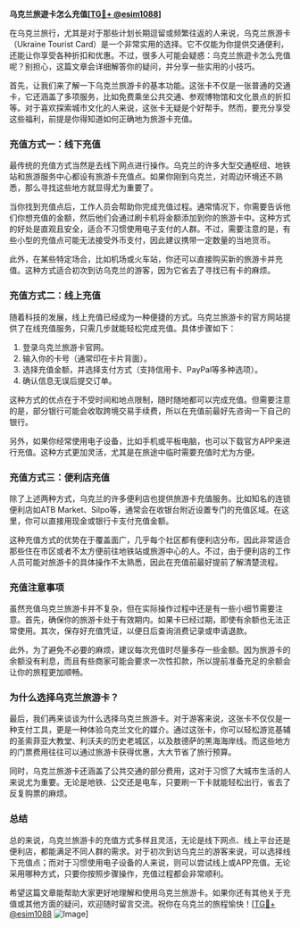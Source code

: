 **乌克兰旅遊卡怎么充值[[TG💪+ @esim1088](https://t.me/s/esim1088)]**

在乌克兰旅行，尤其是对于那些计划长期逗留或频繁往返的人来说，乌克兰旅游卡（Ukraine Tourist Card）是一个非常实用的选择。它不仅能为你提供交通便利，还能让你享受各种折扣和优惠。不过，很多人可能会疑惑：乌克兰旅遊卡怎么充值呢？别担心，这篇文章会详细解答你的疑问，并分享一些实用的小技巧。

首先，让我们来了解一下乌克兰旅游卡的基本功能。这张卡不仅是一张普通的交通卡，它还涵盖了多项服务，比如免费乘坐公共交通、参观博物馆和文化景点的折扣等。对于喜欢探索城市文化的人来说，这张卡无疑是个好帮手。然而，要充分享受这些福利，前提是你得知道如何正确地为旅游卡充值。

### **充值方式一：线下充值**

最传统的充值方式当然是去线下网点进行操作。乌克兰的许多大型交通枢纽、地铁站和旅游服务中心都设有旅游卡充值点。如果你刚到乌克兰，对周边环境还不熟悉，那么寻找这些地方就显得尤为重要了。

当你找到充值点后，工作人员会帮助你完成充值过程。通常情况下，你需要告诉他们你想充值的金额，然后他们会通过刷卡机将金额添加到你的旅游卡中。这种方式的好处是直观且安全，适合不习惯使用电子支付的人群。不过，需要注意的是，有些小型的充值点可能无法接受外币支付，因此建议携带一定数量的当地货币。

此外，在某些特定场合，比如机场或火车站，你还可以直接购买新的旅游卡并充值。这种方式适合初次到访乌克兰的游客，因为它省去了寻找已有卡的麻烦。

### **充值方式二：线上充值**

随着科技的发展，线上充值已经成为一种便捷的方式。乌克兰旅游卡的官方网站提供了在线充值服务，只需几步就能轻松完成充值。具体步骤如下：

1. 登录乌克兰旅游卡官网。
2. 输入你的卡号（通常印在卡片背面）。
3. 选择充值金额，并选择支付方式（支持信用卡、PayPal等多种选项）。
4. 确认信息无误后提交订单。

这种方式的优点在于不受时间和地点限制，随时随地都可以完成充值。但需要注意的是，部分银行可能会收取跨境交易手续费，所以在充值前最好先咨询一下自己的银行。

另外，如果你经常使用电子设备，比如手机或平板电脑，也可以下载官方APP来进行充值。这种方式更加灵活，尤其是在旅途中临时需要充值时尤为方便。

### **充值方式三：便利店充值**

除了上述两种方式，乌克兰的许多便利店也提供旅游卡充值服务。比如知名的连锁便利店如ATB Market、Silpo等，通常会在收银台附近设置专门的充值区域。在这里，你可以直接用现金或银行卡支付充值金额。

这种充值方式的优势在于覆盖面广，几乎每个社区都有便利店分布，因此非常适合那些住在市区或者不太方便前往地铁站或旅游中心的人。不过，由于便利店的工作人员可能对旅游卡的具体操作不太熟悉，因此在充值前最好提前了解清楚流程。

### **充值注意事项**

虽然充值乌克兰旅游卡并不复杂，但在实际操作过程中还是有一些小细节需要注意。首先，确保你的旅游卡处于有效期内。如果卡已经过期，即使有余额也无法正常使用。其次，保存好充值凭证，以便日后查询消费记录或申请退款。

此外，为了避免不必要的麻烦，建议每次充值时尽量多存一些金额。因为旅游卡的余额没有利息，而且有些商家可能会要求一次性扣款，所以提前准备充足的余额会让你的旅程更加顺畅。

### **为什么选择乌克兰旅游卡？**

最后，我们再来谈谈为什么选择乌克兰旅游卡。对于游客来说，这张卡不仅仅是一种支付工具，更是一种体验乌克兰文化的媒介。通过这张卡，你可以轻松游览基辅的圣索菲亚大教堂、利沃夫的历史老城区，以及敖德萨的黑海海岸线。而这些地方的门票费用往往可以通过旅游卡获得优惠，大大节省了旅行预算。

同时，乌克兰旅游卡还涵盖了公共交通的部分费用，这对于习惯了大城市生活的人来说尤为重要。无论是地铁、公交还是电车，只要刷一下卡就能轻松出行，省去了反复购票的麻烦。

### **总结**

总的来说，乌克兰旅游卡的充值方式多样且灵活，无论是线下网点、线上平台还是便利店，都能满足不同人群的需求。对于初次到访乌克兰的游客来说，可以选择线下充值点；而对于习惯使用电子设备的人来说，则可以尝试线上或APP充值。无论采用哪种方式，只要你按照步骤操作，充值过程都会非常顺利。

希望这篇文章能帮助大家更好地理解和使用乌克兰旅游卡。如果你还有其他关于充值或其他方面的疑问，欢迎随时留言交流。祝你在乌克兰的旅程愉快！[[TG💪+ @esim1088](https://t.me/s/esim1088) ![Image](https://i.postimg.cc/4NQfJmqS/Snipaste-2025-05-13-00-14-12.png)]